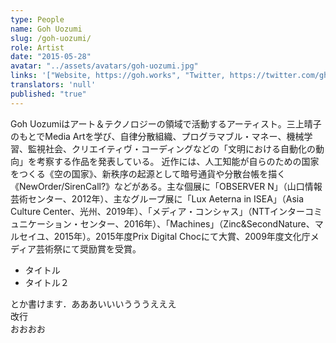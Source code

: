```yaml
---
type: People
name: Goh Uozumi
slug: /goh-uozumi/
role: Artist
date: "2015-05-28"
avatar: "../assets/avatars/goh-uozumi.jpg"
links: '["Website, https://goh.works", "Twitter, https://twitter.com/ghuzmi", "Instagram, https://www.instagram.com/goh_u/"]'
translators: 'null'
published: "true"
---
```

Goh Uozumiはアート＆テクノロジーの領域で活動するアーティスト。三上晴子のもとでMedia Artを学び、自律分散組織、プログラマブル・マネー、機械学習、監視社会、クリエイティヴ・コーディングなどの「文明における自動化の動向」を考察する作品を発表している。
近作には、人工知能が自らのための国家をつくる《空の国家》、新秩序の起源として暗号通貨や分散台帳を描く《NewOrder/SirenCall?》などがある。主な個展に「OBSERVER N」（山口情報芸術センター、2012年）、主なグループ展に「Lux Aeterna in ISEA」（Asia Culture Center、光州、2019年）、「メディア・コンシャス」（NTTインターコミュニケーション・センター、2016年）、「Machines」（Zinc&SecondNature、マルセイユ、2015年）。2015年度Prix Digital Chocにて大賞、2009年度文化庁メディア芸術祭にて奨励賞を受賞。

- タイトル
- タイトル２

とか書けます．あああいいいうううえええ  
改行  
おおおお